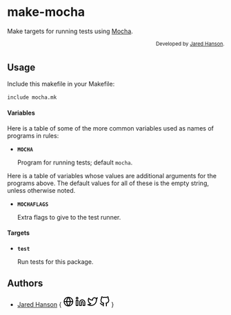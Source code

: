 # make-mocha

Make targets for running tests using [Mocha](https://mochajs.org).

<p align="right">
  <sup>Developed by <a href="#authors">Jared Hanson</a>.</sub>
</p>

## Usage

Include this makefile in your Makefile:

```
include mocha.mk
```

#### Variables

Here is a table of some of the more common variables used as names of programs
in rules:

- **`MOCHA`**

  Program for running tests; default `mocha`.

Here is a table of variables whose values are additional arguments for the
programs above. The default values for all of these is the empty string, unless
otherwise noted.

- **`MOCHAFLAGS`**

  Extra flags to give to the test runner.

#### Targets

- **`test`**

  Run tests for this package.

## Authors

- [Jared Hanson](https://www.jaredhanson.me/) { [![WWW](https://raw.githubusercontent.com/jaredhanson/jaredhanson/master/images/globe-12x12.svg)](https://www.jaredhanson.me/) [![LinkedIn](https://raw.githubusercontent.com/jaredhanson/jaredhanson/master/images/linkedin-12x12.svg)](https://www.linkedin.com/in/jaredhanson) [![Twitter](https://raw.githubusercontent.com/jaredhanson/jaredhanson/master/images/twitter-12x12.svg)](https://twitter.com/jaredhanson) [![GitHub](https://raw.githubusercontent.com/jaredhanson/jaredhanson/master/images/github-12x12.svg)](https://github.com/jaredhanson) }
